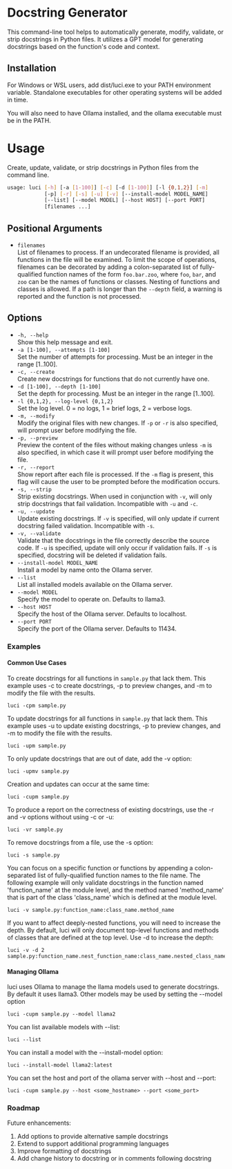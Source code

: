 
# Docstring Generator

This command-line tool helps to automatically generate, modify, validate, or strip docstrings in Python files. It utilizes a GPT model for generating docstrings based on the function's code and context.

## Installation

For Windows or WSL users, add dist/luci.exe to your PATH environment variable. Standalone executables for other operating systems will be added in time.

You will also need to have Ollama installed, and the ollama executable must be in the PATH.

# Usage

Create, update, validate, or strip docstrings in Python files from the command line.

```bash
usage: luci [-h] [-a [1-100]] [-c] [-d [1-100]] [-l {0,1,2}] [-m]
            [-p] [-r] [-s] [-u] [-v] [--install-model MODEL_NAME]
            [--list] [--model MODEL] [--host HOST] [--port PORT]
            [filenames ...]
```

## Positional Arguments

- `filenames`  
  List of filenames to process. If an undecorated filename is provided, all functions in the file will be examined. To limit the scope of operations, filenames can be decorated by adding a colon-separated list of fully-qualified function names of the form `foo.bar.zoo`, where `foo`, `bar`, and `zoo` can be the names of functions or classes. Nesting of functions and classes is allowed. If a path is longer than the `--depth` field, a warning is reported and the function is not processed.

## Options

- `-h, --help`  
  Show this help message and exit.
- `-a [1-100], --attempts [1-100]`  
  Set the number of attempts for processing. Must be an integer in the range [1..100].
- `-c, --create`  
  Create new docstrings for functions that do not currently have one.
- `-d [1-100], --depth [1-100]`  
  Set the depth for processing. Must be an integer in the range [1..100].
- `-l {0,1,2}, --log-level {0,1,2}`  
  Set the log level. 0 = no logs, 1 = brief logs, 2 = verbose logs.
- `-m, --modify`  
  Modify the original files with new changes. If `-p` or `-r` is also specified, will prompt user before modifying the file.
- `-p, --preview`  
  Preview the content of the files without making changes unless `-m` is also specified, in which case it will prompt user before modifying the file.
- `-r, --report`  
  Show report after each file is processed. If the `-m` flag is present, this flag will cause the user to be prompted before the modification occurs.
- `-s, --strip`  
  Strip existing docstrings. When used in conjunction with `-v`, will only strip docstrings that fail validation. Incompatible with `-u` and `-c`.
- `-u, --update`  
  Update existing docstrings. If `-v` is specified, will only update if current docstring failed validation. Incompatible with `-s`.
- `-v, --validate`  
  Validate that the docstrings in the file correctly describe the source code. If `-u` is specified, update will only occur if validation fails. If `-s` is specified, docstring will be deleted if validation fails.
- `--install-model MODEL_NAME`  
  Install a model by name onto the Ollama server.
- `--list`  
  List all installed models available on the Ollama server.
- `--model MODEL`  
  Specify the model to operate on. Defaults to llama3.
- `--host HOST`  
  Specify the host of the Ollama server. Defaults to localhost.
- `--port PORT`  
  Specify the port of the Ollama server. Defaults to 11434.


### Examples

#### Common Use Cases

To create docstrings for all functions in `sample.py` that lack them. This example uses -c to create docstrings, -p to preview changes, and -m to modify the file with the results.

```
luci -cpm sample.py
```

To update docstrings for all functions in `sample.py` that lack them. This example uses -u to update existing docstrings, -p to preview changes, and -m to modify the file with the results.

```
luci -upm sample.py
```

To only update docstrings that are out of date, add the -v option:

```
luci -upmv sample.py
```

Creation and updates can occur at the same time:

```
luci -cupm sample.py
```

To produce a report on the correctness of existing docstrings, use the -r and -v options without using -c or -u:

```
luci -vr sample.py
```

To remove docstrings from a file, use the -s option:

```
luci -s sample.py
```

You can focus on a specific function or functions by appending a colon-separated list of fully-qualified function names to the file name. The following example will only validate docstrings in the function named 'function_name' at the module level, and the method named 'method_name' that is part of the class 'class_name' which is defined at the module level.

```
luci -v sample.py:function_name:class_name.method_name
```

If you want to affect deeply-nested functions, you will need to increase the depth. By default, luci will only document top-level functions and methods of classes that are defined at the top level. Use -d to increase the depth:

```
luci -v -d 2 sample.py:function_name.nest_function_name:class_name.nested_class_name.method_name
```


#### Managing Ollama

luci uses Ollama to manage the llama models used to generate docstrings. By default it uses llama3. Other models may be used by setting the --model option

```
luci -cupm sample.py --model llama2
```

You can list available models with --list:

```
luci --list
```

You can install a model with the --install-model option:


```
luci --install-model llama2:latest
```

You can set the host and port of the ollama server with --host and --port:

```
luci -cupm sample.py --host <some_hostname> --port <some_port>
```

### Roadmap

Future enhancements:
1. Add options to provide alternative sample docstrings 
1. Extend to support additional programming languages
1. Improve formatting of docstrings
1. Add change history to docstring or in comments following docstring
